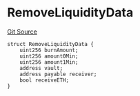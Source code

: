 # RemoveLiquidityData
[Git Source](https://github.com/ArrakisFinance/arrakis-modular/blob/main/src/structs/SRouter.sol)


```solidity
struct RemoveLiquidityData {
    uint256 burnAmount;
    uint256 amount0Min;
    uint256 amount1Min;
    address vault;
    address payable receiver;
    bool receiveETH;
}
```

